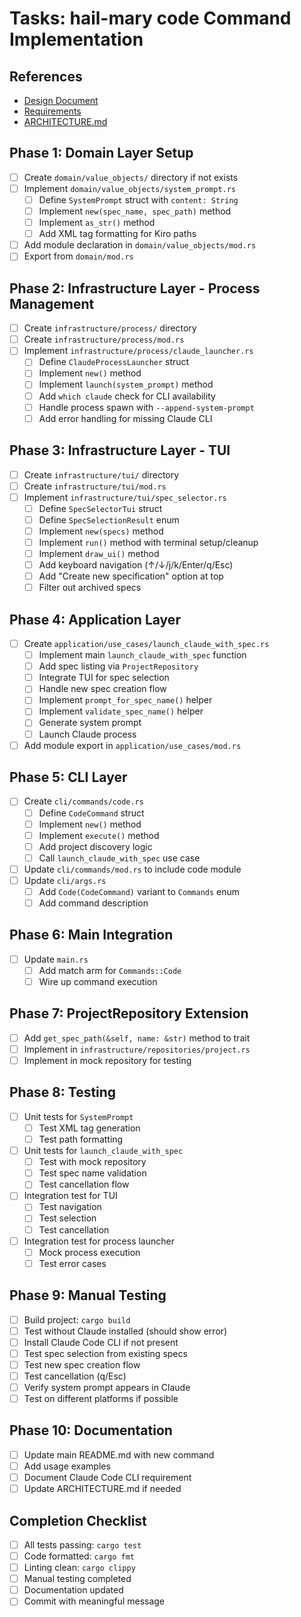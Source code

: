 # Tasks: hail-mary code Command Implementation

## References
- [Design Document](./design.md)
- [Requirements](./requirements.md)
- [ARCHITECTURE.md](../../../../ARCHITECTURE.md)

## Phase 1: Domain Layer Setup
- [ ] Create `domain/value_objects/` directory if not exists
- [ ] Implement `domain/value_objects/system_prompt.rs`
  - [ ] Define `SystemPrompt` struct with `content: String`
  - [ ] Implement `new(spec_name, spec_path)` method
  - [ ] Implement `as_str()` method
  - [ ] Add XML tag formatting for Kiro paths
- [ ] Add module declaration in `domain/value_objects/mod.rs`
- [ ] Export from `domain/mod.rs`

## Phase 2: Infrastructure Layer - Process Management
- [ ] Create `infrastructure/process/` directory
- [ ] Create `infrastructure/process/mod.rs`
- [ ] Implement `infrastructure/process/claude_launcher.rs`
  - [ ] Define `ClaudeProcessLauncher` struct
  - [ ] Implement `new()` method
  - [ ] Implement `launch(system_prompt)` method
  - [ ] Add `which claude` check for CLI availability
  - [ ] Handle process spawn with `--append-system-prompt`
  - [ ] Add error handling for missing Claude CLI

## Phase 3: Infrastructure Layer - TUI
- [ ] Create `infrastructure/tui/` directory
- [ ] Create `infrastructure/tui/mod.rs`
- [ ] Implement `infrastructure/tui/spec_selector.rs`
  - [ ] Define `SpecSelectorTui` struct
  - [ ] Define `SpecSelectionResult` enum
  - [ ] Implement `new(specs)` method
  - [ ] Implement `run()` method with terminal setup/cleanup
  - [ ] Implement `draw_ui()` method
  - [ ] Add keyboard navigation (↑/↓/j/k/Enter/q/Esc)
  - [ ] Add "Create new specification" option at top
  - [ ] Filter out archived specs

## Phase 4: Application Layer
- [ ] Create `application/use_cases/launch_claude_with_spec.rs`
  - [ ] Implement main `launch_claude_with_spec` function
  - [ ] Add spec listing via `ProjectRepository`
  - [ ] Integrate TUI for spec selection
  - [ ] Handle new spec creation flow
  - [ ] Implement `prompt_for_spec_name()` helper
  - [ ] Implement `validate_spec_name()` helper
  - [ ] Generate system prompt
  - [ ] Launch Claude process
- [ ] Add module export in `application/use_cases/mod.rs`

## Phase 5: CLI Layer
- [ ] Create `cli/commands/code.rs`
  - [ ] Define `CodeCommand` struct
  - [ ] Implement `new()` method
  - [ ] Implement `execute()` method
  - [ ] Add project discovery logic
  - [ ] Call `launch_claude_with_spec` use case
- [ ] Update `cli/commands/mod.rs` to include code module
- [ ] Update `cli/args.rs`
  - [ ] Add `Code(CodeCommand)` variant to `Commands` enum
  - [ ] Add command description

## Phase 6: Main Integration
- [ ] Update `main.rs`
  - [ ] Add match arm for `Commands::Code`
  - [ ] Wire up command execution

## Phase 7: ProjectRepository Extension
- [ ] Add `get_spec_path(&self, name: &str)` method to trait
- [ ] Implement in `infrastructure/repositories/project.rs`
- [ ] Implement in mock repository for testing

## Phase 8: Testing
- [ ] Unit tests for `SystemPrompt`
  - [ ] Test XML tag generation
  - [ ] Test path formatting
- [ ] Unit tests for `launch_claude_with_spec`
  - [ ] Test with mock repository
  - [ ] Test spec name validation
  - [ ] Test cancellation flow
- [ ] Integration test for TUI
  - [ ] Test navigation
  - [ ] Test selection
  - [ ] Test cancellation
- [ ] Integration test for process launcher
  - [ ] Mock process execution
  - [ ] Test error cases

## Phase 9: Manual Testing
- [ ] Build project: `cargo build`
- [ ] Test without Claude installed (should show error)
- [ ] Install Claude Code CLI if not present
- [ ] Test spec selection from existing specs
- [ ] Test new spec creation flow
- [ ] Test cancellation (q/Esc)
- [ ] Verify system prompt appears in Claude
- [ ] Test on different platforms if possible

## Phase 10: Documentation
- [ ] Update main README.md with new command
- [ ] Add usage examples
- [ ] Document Claude Code CLI requirement
- [ ] Update ARCHITECTURE.md if needed

## Completion Checklist
- [ ] All tests passing: `cargo test`
- [ ] Code formatted: `cargo fmt`
- [ ] Linting clean: `cargo clippy`
- [ ] Manual testing completed
- [ ] Documentation updated
- [ ] Commit with meaningful message
